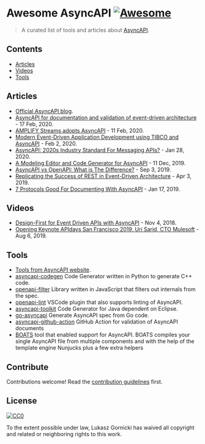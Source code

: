 # Awesome AsyncAPI [![Awesome](https://awesome.re/badge.svg)](https://awesome.re)

> A curated list of tools and articles about [AsyncAPI](https://www.asyncapi.com/).

## Contents

- [Articles](#articles)
- [Videos](#videos)
- [Tools](#tools)

## Articles

- [Official AsyncAPI blog](https://www.asyncapi.com/blog/).
- [AsyncAPI for documentation and validation of event-driven architecture](https://dev.to/waleedashraf/asyncapi-for-documentation-and-validation-of-event-driven-architecture-2ap8) - 17 Feb, 2020.
- [AMPLIFY Streams adopts AsyncAPI](https://devblog.axway.com/integration/asyncapi/) - 11 Feb, 2020.
- [Modern Event-Driven Application Development using TIBCO and AsyncAPI](https://medium.com/tecxperiments/modern-event-driven-application-development-using-tibco-and-asyncapi-3400897a6cec) - Feb 2, 2020.
- [AsyncAPI: 2020s Industry Standard For Messaging APIs?](https://nordicapis.com/asyncapi-2020s-industry-standard-for-messaging-apis/) - Jan 28, 2020.
- [A Modeling Editor and Code Generator for AsyncAPI](https://modeling-languages.com/asyncapi-modeling-editor-code-generator/) - 11 Dec, 2019.
- [AsyncAPI vs OpenAPI: What is The Difference?](https://nordicapis.com/asyncapi-vs-openapi-whats-the-difference/) - Sep 3, 2019.
- [Replicating the Success of REST in Event-Driven Architecture](https://solace.com/blog/rest-event-driven-architecture/) - Apr 3, 2019.
- [7 Protocols Good For Documenting With AsyncAPI](https://nordicapis.com/7-protocols-good-for-documenting-with-asyncapi/) - Jan 17, 2019.

## Videos

- [Design-First for Event Driven APIs with AsyncAPI](https://www.youtube.com/watch?v=jKSZfD66zKM) - Nov 4, 2018.
- [Opening Keynote APIdays San Francisco 2019, Uri Sarid, CTO Mulesoft](https://www.youtube.com/watch?v=2xPj7mFHHOg) - Aug 6, 2019.

## Tools

- [Tools from AsyncAPI website](https://www.asyncapi.com/docs/tooling/).
- [asyncapi-codegen](https://github.com/pearmaster/asyncapi-codegen) Code Generator written in Python to generate C++ code.
- [openapi-filter](https://github.com/Mermade/openapi-filter) Library written in JavaScript that filters out internals from the spec.
- [openapi-lint](https://marketplace.visualstudio.com/items?itemName=mermade.openapi-lint) VSCode plugin that also supports linting of AsyncAPI. 
- [asyncapi-toolkit](https://github.com/SOM-Research/asyncapi-toolkit) Code Generator for Java dependent on Eclipse.
- [go-asyncapi](https://github.com/swaggest/go-asyncapi) Generate AsyncAPI spec from Go code.
- [asyncapi-github-action](https://github.com/WaleedAshraf/asyncapi-github-action) GitHub Action for validation of AsyncAPI documents
- [BOATS](https://www.npmjs.com/package/boats) tool that enabled support for AsyncAPI. BOATS compiles your single AsyncAPI file from multiple components and with the help of the template engine Nunjucks plus a few extra helpers

## Contribute

Contributions welcome! Read the [contribution guidelines](contributing.md) first.

## License

[![CC0](https://mirrors.creativecommons.org/presskit/buttons/88x31/svg/cc-zero.svg)](https://creativecommons.org/publicdomain/zero/1.0)

To the extent possible under law, Lukasz Gornicki has waived all copyright and
related or neighboring rights to this work.
